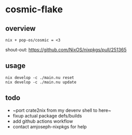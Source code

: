 # cosmic-flake

## overview

`nix + pop-os/cosmic = <3`

shout-out: https://github.com/NixOS/nixpkgs/pull/251365

## usage

```
nix develop -c ./main.nu reset
nix develop -c ./main.nu update
```

## todo

- ~port crate2nix from my devenv shell to here~
- fixup actual package defs/builds
- add github actions workflow
- contact amjoseph-nixpkgs for help
